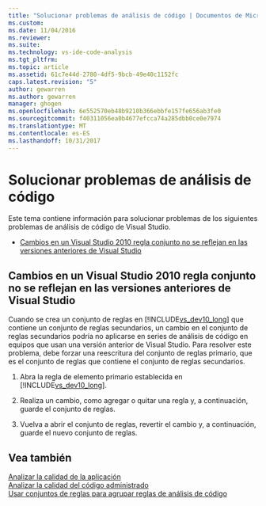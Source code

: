 ```yaml
---
title: "Solucionar problemas de análisis de código | Documentos de Microsoft"
ms.custom: 
ms.date: 11/04/2016
ms.reviewer: 
ms.suite: 
ms.technology: vs-ide-code-analysis
ms.tgt_pltfrm: 
ms.topic: article
ms.assetid: 61c7e44d-2780-4df5-9bcb-49e40c1152fc
caps.latest.revision: "5"
author: gewarren
ms.author: gewarren
manager: ghogen
ms.openlocfilehash: 6e552570eb48b9210b366ebbfe157fe656ab3fe0
ms.sourcegitcommit: f40311056ea0b4677efcca74a285dbb0ce0e7974
ms.translationtype: MT
ms.contentlocale: es-ES
ms.lasthandoff: 10/31/2017
---
```

# <a name="troubleshooting-code-analysis-issues"></a>Solucionar problemas de análisis de código
Este tema contiene información para solucionar problemas de los siguientes problemas de análisis de código de Visual Studio.  
  
-   [Cambios en un Visual Studio 2010 regla conjunto no se reflejan en las versiones anteriores de Visual Studio](#ChildRuleSetChangesInPreviousVersions)  
  
##  <a name="ChildRuleSetChangesInPreviousVersions"></a>Cambios en un Visual Studio 2010 regla conjunto no se reflejan en las versiones anteriores de Visual Studio  
 Cuando se crea un conjunto de reglas en [!INCLUDE[vs_dev10_long](../code-quality/includes/vs_dev10_long_md.md)] que contiene un conjunto de reglas secundarios, un cambio en el conjunto de reglas secundarios podría no aplicarse en series de análisis de código en equipos que usan una versión anterior de Visual Studio. Para resolver este problema, debe forzar una reescritura del conjunto de reglas primario, que es el conjunto de reglas que contiene el conjunto de reglas secundarios.  
  
1.  Abra la regla de elemento primario establecida en [!INCLUDE[vs_dev10_long](../code-quality/includes/vs_dev10_long_md.md)].  
  
2.  Realiza un cambio, como agregar o quitar una regla y, a continuación, guarde el conjunto de reglas.  
  
3.  Vuelva a abrir el conjunto de reglas, revertir el cambio y, a continuación, guarde el nuevo conjunto de reglas.  
  
## <a name="see-also"></a>Vea también  
 [Analizar la calidad de la aplicación](../code-quality/analyzing-application-quality-by-using-code-analysis-tools.md)   
 [Analizar la calidad del código administrado](../code-quality/analyzing-managed-code-quality-by-using-code-analysis.md)   
 [Usar conjuntos de reglas para agrupar reglas de análisis de código](../code-quality/using-rule-sets-to-group-code-analysis-rules.md)